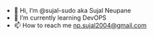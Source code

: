 - 👋 Hi, I’m @sujal-sudo aka Sujal Neupane
- 🌱 I’m currently learning DevOPS
- 📫 How to reach me np.sujal2004@gmail.com
  

<!---
sujal-sudo/sujal-sudo is a ✨ special ✨ repository because its `README.md` (this file) appears on your GitHub profile.
You can click the Preview link to take a look at your changes.
--->
